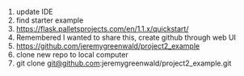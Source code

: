 1. update IDE
1. find starter example
  1. https://flask.palletsprojects.com/en/1.1.x/quickstart/
1. Remembered I wanted to share this, create github through web UI	
  1. https://github.com/jeremygreenwald/project2_example
1. clone new repo to local computer
  1. git clone git@github.com:jeremygreenwald/project2_example.git
 